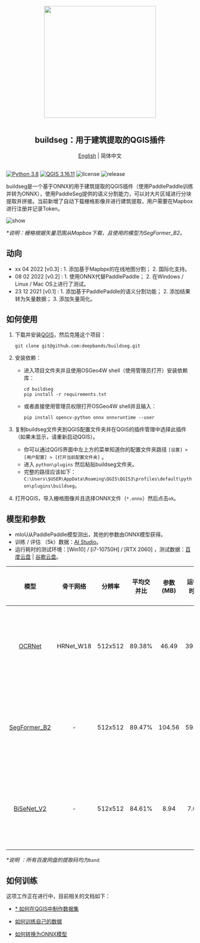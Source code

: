 <div align="center">
    <article style="display: flex; flex-direction: column; align-items: center; justify-content: center;">
        <p align="center"><img width="300" src="./img/logo.png" /></p>
        <h1 style="width: 100%; text-align: center;">buildseg：用于建筑提取的QGIS插件</h1>
    </article>
    <a href="../README.md">English</a> | 简体中文
</div>

<br/>

[![Python 3.8](https://img.shields.io/badge/python-3.8-yellow.svg)](https://www.python.org/downloads/release/python-380/) [![QGIS 3.16.11](https://img.shields.io/badge/qgis-3.16.11+-green.svg)](https://www.qgis.org/) ![license](https://img.shields.io/github/license/deepbands/buildseg) ![release](https://img.shields.io/badge/release-v0.3-red.svg)

buildseg是一个基于ONNX的用于建筑提取的QGIS插件（使用PaddlePaddle训练并转为ONNX），使用PaddleSeg提供的语义分割能力，可以对大片区域进行分块提取并拼接。当前新增了自动下载栅格影像并进行建筑提取，用户需要在Mapbox进行注册并记录Token。

![show](https://user-images.githubusercontent.com/71769312/159407433-96052623-3837-41dd-86b8-003da15b59eb.gif)

*\*说明：栅格根据矢量范围从Mapbox下载，且使用的模型为SegFormer_B2。*

## 动向

- xx 04 2022 [v0.3] : 1. 添加基于Mapbpx的在线地图分割； 2. 国际化支持。
- 08 02 2022 [v0.2] : 1. 使用ONNX代替PaddlePaddle； 2. 在Windows / Linux / Mac OS上进行了测试。
- 23 12 2021 [v0.1] : 1. 添加基于PaddlePaddle的语义分割功能； 2. 添加结果转为矢量数据； 3. 添加矢量简化。

## 如何使用

1. 下载并安装[QGIS](https://www.qgis.org/en/site/)，然后克隆这个项目：
   
   ```git
   git clone git@github.com:deepbands/buildseg.git
   ```

2. 安装依赖：
   
   - 进入项目文件夹并且使用OSGeo4W shell（使用管理员打开）安装依赖库：
     
     ```shell
     cd buildseg
     pip install -r requirements.txt
     ```
   
   - 或者直接使用管理员权限打开OSGeo4W shell并且输入：
     
     ```shell
     pip install opencv-python onnx onnxruntime --user
     ```

3. 复制buildseg文件夹到QGIS配置文件夹并在QGIS的插件管理中选择此插件（如果未显示，请重新启动QGIS）。
   
   - 你可以通过QGIS界面中左上方的菜单知道你的配置文件夹路径 `[设置] > [用户配置] > [打开当前配置文件夹]` 。
   - 进入 `python\plugins` 然后粘贴buildseg文件夹。
   - 完整的路径应该如下：`C:\Users\$USER\AppData\Roaming\QGIS\QGIS3\profiles\default\python\plugins\buildseg`。

4. 打开QGIS，导入栅格图像并且选择ONNX文件（`*.onnx`）然后点击`ok`。

## 模型和参数

- mIoU从PaddlePaddle模型测出，其他的参数由ONNX模型获得。
- 训练 / 评估 （5k）数据：[AI Studio](https://aistudio.baidu.com/aistudio/datasetdetail/102929)。
- 运行耗时的测试环境：[Win10] / [i7-10750H] / [RTX 2060] ，测试数据：[百度云盘](https://pan.baidu.com/s/14novqjR7gEXVCLwZkxqepw) | [谷歌云盘](https://drive.google.com/file/d/1aySfvIzAnQDkVKUkFmyNq8O7p2S3IhUl/view?usp=sharing)。

| 模型                                                   | 骨干网络      | 分辨率     | 平均交并比  | 参数(MB) | 运行耗时(s) | 静态权重                                                                                                                                                  |
|:----------------------------------------------------:|:---------:|:-------:|:------:|:------:|:-------:|:-----------------------------------------------------------------------------------------------------------------------------------------------------:|
| [OCRNet](https://arxiv.org/pdf/1909.11065.pdf)       | HRNet_W18 | 512x512 | 89.38% | 46.49  | 39.090  | [百度云盘](https://pan.baidu.com/s/1ZOy4HpC2TPWIGSGU0DX2UQ) \| [谷歌云盘](https://drive.google.com/file/d/1wKC5PxroqDzrUz9nOFuA1KOFlv18MqS9/view?usp=sharing) |
| [SegFormer_B2](https://arxiv.org/pdf/2112.08275.pdf) | -         | 512x512 | 89.47% | 104.56 | 59.498  | [百度云盘](https://pan.baidu.com/s/1knnge-bRkXIhzS-RRTJ8lQ) \| [谷歌云盘](https://drive.google.com/file/d/1TXF2T6LORRyDoCmkwmZsxjo0Km9BwuAK/view?usp=sharing) |
| [BiSeNet_V2](https://arxiv.org/pdf/2004.02147.pdf)   | -         | 512x512 | 84.61% | 8.94   | 7.004   | [百度云盘](https://pan.baidu.com/s/1pDBLc7MoLaBERKe2I536sA) \| [谷歌云盘](https://drive.google.com/file/d/1SYwzWBU4wMJfzOf83Tboe7_P7TLW44xw/view?usp=sharing) |

*\*说明 ：所有百度网盘的提取码均为`band`.*

## 如何训练

这项工作正在进行中，目前相关的文档如下：

- [\* 如何在QGIS中制作数据集](https://github.com/deepbands/deep-learning-datasets-maker)

- [如何训练自己的数据](./docs/train/train_CN.md)

- [如何转换为ONNX模型](./docs/train/to_onnx_CN.md)

# 
